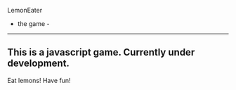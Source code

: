 LemonEater
- the game -
---
This is a javascript game. Currently under development.
---
Eat lemons! Have fun!
